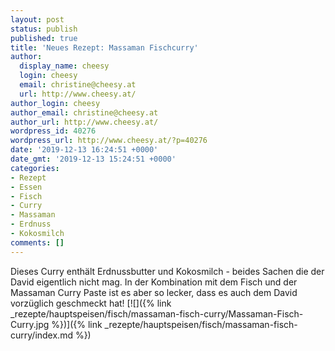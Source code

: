 ```yaml
---
layout: post
status: publish
published: true
title: 'Neues Rezept: Massaman Fischcurry'
author:
  display_name: cheesy
  login: cheesy
  email: christine@cheesy.at
  url: http://www.cheesy.at/
author_login: cheesy
author_email: christine@cheesy.at
author_url: http://www.cheesy.at/
wordpress_id: 40276
wordpress_url: http://www.cheesy.at/?p=40276
date: '2019-12-13 16:24:51 +0000'
date_gmt: '2019-12-13 15:24:51 +0000'
categories:
- Rezept
- Essen
- Fisch
- Curry
- Massaman
- Erdnuss
- Kokosmilch
comments: []
---
```

Dieses Curry enthält Erdnussbutter und Kokosmilch - beides Sachen die der David eigentlich nicht mag. In der Kombination mit dem Fisch und der Massaman Curry Paste ist es aber so lecker, dass es auch dem David vorzüglich geschmeckt hat!
[![]({% link _rezepte/hauptspeisen/fisch/massaman-fisch-curry/Massaman-Fisch-Curry.jpg %})]({% link _rezepte/hauptspeisen/fisch/massaman-fisch-curry/index.md %})
